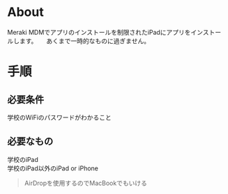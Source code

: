 # About
Meraki MDMでアプリのインストールを制限されたiPadにアプリをインストールします。　　あくまで一時的なものに過ぎません。
# 手順
## 必要条件
学校のWiFiのパスワードがわかること
## 必要なもの
学校のiPad  
学校のiPad以外のiPad or iPhone
>AirDropを使用するのでMacBookでもいける
